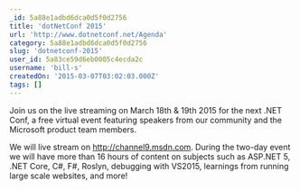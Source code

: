 ```yaml
---
_id: 5a88e1adbd6dca0d5f0d2756
title: 'dotNetConf 2015'
url: 'http://www.dotnetconf.net/Agenda'
category: 5a88e1adbd6dca0d5f0d2756
slug: 'dotnetconf-2015'
user_id: 5a83ce59d6eb0005c4ecda2c
username: 'bill-s'
createdOn: '2015-03-07T03:02:03.000Z'
tags: []
---
```


Join us on the live streaming on March 18th & 19th 2015 for the next .NET Conf, a free virtual event featuring speakers from our community and the Microsoft product team members.

We will live stream on http://channel9.msdn.com. During the two-day event we will have more than 16 hours of content on subjects such as ASP.NET 5, .NET Core, C#, F#, Roslyn, debugging with VS2015, learnings from running large scale websites, and more!

